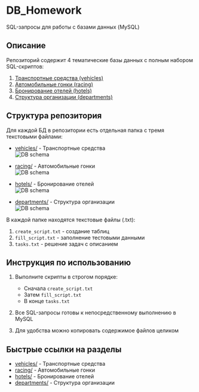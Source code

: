 # DB_Homework

SQL-запросы для работы с базами данных (MySQL)

## Описание

Репозиторий содержит 4 тематические базы данных с полным набором SQL-скриптов:

1. [Транспортные средства (vehicles)](/vehicles)
2. [Автомобильные гонки (racing)](/racing)
3. [Бронирование отелей (hotels)](/hotels) 
4. [Структура организации (departments)](/departments)

## Структура репозитория

Для каждой БД в репозитории есть отдельная папка с тремя текстовыми файлами:

- [vehicles/](/vehicles) - Транспортные средства  
  ![DB schema](https://github.com/user-attachments/assets/42800656-cabd-4caf-b9f6-5b0958063113)
  
- [racing/](/racing) - Автомобильные гонки  
  ![DB schema](https://github.com/user-attachments/assets/d1aef9ba-a176-4050-9f52-1b9680f26981)
  
- [hotels/](/hotels) - Бронирование отелей  
  ![DB schema](https://github.com/user-attachments/assets/cc59335e-0825-475e-ae61-7d2985429592)
  
- [departments/](/departments) - Структура организации  
  ![DB schema](https://github.com/user-attachments/assets/6e857e08-46a5-4f76-bc01-670942cf2817)

В каждой папке находятся текстовые файлы (.txt):

1. `create_script.txt` - создание таблиц
2. `fill_script.txt` - заполнение тестовыми данными  
3. `tasks.txt` - решение задач с описанием

## Инструкция по использованию

1. Выполните скрипты в строгом порядке:
   - Сначала `create_script.txt`
   - Затем `fill_script.txt`
   - В конце `tasks.txt`

2. Все SQL-запросы готовы к непосредственному выполнению в MySQL

3. Для удобства можно копировать содержимое файлов целиком

## Быстрые ссылки на разделы

- [vehicles/](/vehicles) - Транспортные средства
- [racing/](/racing) - Автомобильные гонки
- [hotels/](/hotels) - Бронирование отелей
- [departments/](/departments) - Структура организации
